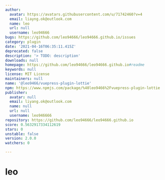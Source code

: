 ```yaml
---
author:
  avatar: https://avatars.githubusercontent.com/u/71742460?v=4
  email: liayng.ok@outlook.com
  name: leo
  url: null
  username: leo94666
bugs: https://github.com/leo94666/leo94666.github.io/issues
category: plugin
date: '2021-04-16T06:35:11.415Z'
deprecated: false
description: '> TODO: description'
downloads: null
homepage: https://github.com/leo94666/leo94666.github.io#readme
keywords: null
license: MIT License
maintainers: null
name: '@leo9466/vuepress-plugin-lottie'
npm: https://www.npmjs.com/package/%40leo9466%2Fvuepress-plugin-lottie
publisher:
  avatar: null
  email: liyang.ok@outlook.com
  name: null
  url: null
  username: leo946666
repository: https://github.com/leo94666/leo94666.github.io
score: 0.5632917334112619
stars: 0
unstable: false
version: 2.0.0
watchers: 0

---
```


# leo